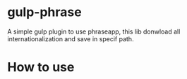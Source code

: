 # gulp-phrase

A simple gulp plugin to use phraseapp, this lib donwload all internationalization and save in specif path.

# How to use

